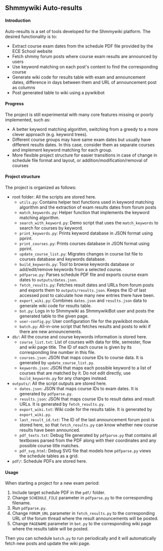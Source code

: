 ## Shmmywiki Auto-results

#### Introduction

Auto-results is a set of tools developed for the Shmmywiki platform. The desired functionality is to:
* Extract course exam dates from the schedule PDF file provided by the ECE School website
* Fetch shmmy forum posts where course exam results are announced by users
* Use keyword matching on each post's content to find the corresponding course
* Generate wiki code for results table with exam and announcement dates, difference in days between them and URL of announcement post as columns
* Post generated table to wiki using a pywikibot

#### Progress

The project is still experimental with many core features missing or poorly implemented, such as:
* A better keyword matching algorithm, switching from a greedy to a more clever approach (e.g. keyword trees).
* Different course groups may have same exam dates but usually have different results dates. In this case, consider them as separate courses and implement keyword matching for each group.
* More flexible project structure for easier transitions in case of change in schedule file format and layout, or addition/modification/removal of courses

#### Project structure

The project is organized as follows:
* root folder: All the scripts are stored here.
    * `utils.py`: Contains helper text functions used in keyword matching algorithm and the extraction of exam results dates from forum posts
    * `match_keywords.py`: Helper function that implements the keyword matching algorithm.
    * `search_with_keyword.py`: Demo script that uses the `match_keywords` to search for courses by keyword.
    * `print_keywords.py`: Prints keyword database in JSON format using pprint.
    * `print_courses.py`: Prints courses database in JSON format using pprint.
    * `update_course_list.py`: Migrates changes in course list file to courses database and keywords database.
    * `build_keywords.py`: Tool to browse keywords database or add/edit/remove keywords from a selected course.
    * `pdfparse.py`: Parses schedule PDF file and exports course exam dates to `outputs/dates.json`.
    * `fetch_results.py`: Fetches result dates and URLs from forum posts and exports them to `outputs/results.json`. Keeps the ID of last accessed post to calculate how many new entries there have been.
    * `export_wiki.py`: Combines `dates.json` and `results.json` data to generate wiki code for results table.
    * `bot.py`: Logs in to Shmmywiki as ShmmywikiBot user and posts the generated table to the given page.
    * `user-config.py`: User configuration file for the pywikibot module.
    * `batch.py`: All-in-one script that fetches results and posts to wiki if there are new announcements.
* `db/`: All the course and course keywords information is stored here.
    * `course_list.txt`: List of courses with data for title, semester, flow and wiki page title. The ID of each course is given by its corresponding line number in this file.
    * `courses.json`: JSON that maps course IDs to course data. It is generated by `update_course_list.py`.
    * `keywords.json`: JSON that maps each possible keyword to a list of courses that are matched by it. Do not edit directly, use `build_keywords.py` for any changes instead.
* `outputs/`: All the script outputs are stored here.
    * `dates.json`: JSON that maps course IDs to exam dates. It is generated by `pdfparse.py`.
    * `results.json`: JSON that maps course IDs to result dates and result URLs. It is generated by `fetch_results.py`.
    * `export_wiki.txt`: Wiki code for the results table. It is generated by `export_wiki.py`.
    * `last_result_id.txt`: The ID of the last announcement forum post is stored here, so that `fetch_results.py` can know whether new course results have been announced.
    * `pdf_texts.txt`: Debug file generated by `pdfparse.py` that contains all textboxes parsed from the PDF along with their coordinates and any possible course title matches.
    * `pdf_svg.html`: Debug SVG file that models how `pdfparse.py` views the schedule tables as a grid.
* `pdf/`: Schedule PDFs are stored here.

#### Usage

When starting a project for a new exam period:
1. Include target schedule PDF in the `pdf/` folder.
1. Change `SCHEDULE_FILE` parameter in `pdfparse.py` to the corresponding filename.
1. Run `pdfparse.py`.
1. Change `FORUM_URL` parameter in `fetch_results.py` to the corresponding URL of the forum thread where the result announcements will be posted.
1. Change `PAGENAME` parameter in `bot.py` to the corresponding wiki page where the results table will be posted.

Then you can schedule `batch.py` to run periodically and it will automatically fetch new posts and update the wiki page.